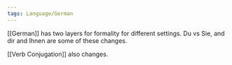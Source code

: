 ```yaml
---
tags: Language/German
---
```


[[German]] has two layers for formality for different settings. Du vs Sie, and dir and Ihnen are some of these changes.

[[Verb Conjugation]] also changes.
